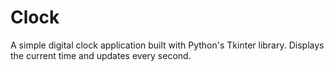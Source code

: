 # Clock
A simple digital clock application built with Python's Tkinter library. Displays the current time and updates every second.
